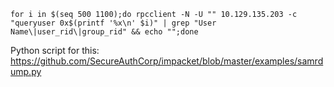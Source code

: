 ```shell-session
for i in $(seq 500 1100);do rpcclient -N -U "" 10.129.135.203 -c "queryuser 0x$(printf '%x\n' $i)" | grep "User Name\|user_rid\|group_rid" && echo "";done
```
Python script for this: https://github.com/SecureAuthCorp/impacket/blob/master/examples/samrdump.py